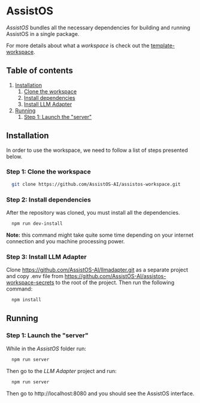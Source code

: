 # AssistOS

*AssistOS*  bundles all the necessary dependencies for building and running AssistOS in a single package.

For more details about what a *workspace* is check out the [template-workspace](https://github.com/PrivateSky/template-workspace).

## Table of contents
1. [Installation](#installation)    
   1. [Clone the workspace](#step-1-clone-the-workspace)
   2. [Install dependencies](#step-2-install-dependencies)
   3. [Install LLM Adapter](#step-3-install-llm-adapter)
2. [Running](#running)
   1. [Step 1: Launch the "server"](#step-1-launch-the-server)
   

## Installation

In order to use the workspace, we need to follow a list of steps presented below.

### Step 1: Clone the workspace

```sh
  git clone https://github.com/AssistOS-AI/assistos-workspace.git
```

### Step 2: Install dependencies
After the repository was cloned, you must install all the dependencies.

```sh
  npm run dev-install
```
**Note:** this command might take quite some time depending on your internet connection and you machine processing power.
### Step 3: Install LLM Adapter
Clone https://github.com/AssistOS-AI/llmadapter.git as a separate project and copy .env file from https://github.com/AssistOS-AI/assistos-workspace-secrets to the root of the project. Then run the following command:

```sh
  npm install
```


## Running

### Step 1: Launch the "server"

While in the *AssistOS* folder run:

```sh
  npm run server
```
 Then go to the *LLM Adapter* project and run:
 
 ```sh
   npm run server
```
Then go to http://localhost:8080 and you should see the AssistOS interface.

